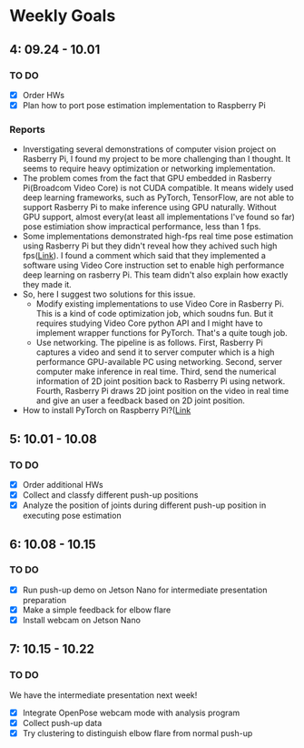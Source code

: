 # Weekly Goals

## 4: 09.24 - 10.01
### TO DO
- [X] Order HWs
- [X] Plan how to port pose estimation implementation to Raspberry Pi

### Reports
- Inverstigating several demonstrations of computer vision project on Rasberry Pi, I found my project to be more challenging than I thought. It seems to require heavy optimization or networking implementation.
- The problem comes from the fact that GPU embedded in Rasberry Pi(Broadcom Video Core) is not CUDA compatible. It means widely used deep learning frameworks, such as PyTorch, TensorFlow, are not able to support Rasberry Pi to make inference using GPU naturally.  Without GPU support, almost every(at least all implementations I've found so far) pose estimiation show impractical performance, less than 1 fps. 
- Some implementations demonstrated high-fps real time pose estimation using Rasberry Pi but they didn't reveal how they achived such high fps([Link](https://www.youtube.com/watch?v=L_kAUnAgkfg)). I found a comment which said that they implemented a software using Video Core instruction set to enable high performance deep learning on rasberry Pi. This team didn't also explain how exactly they made it.
- So, here I suggest two solutions for this issue. 
    - Modify existing implementations to use Video Core in Rasberry Pi. This is a kind of code optimization job, which soudns fun. But it requires studying Video Core python API and I might have to implement wrapper functions for PyTorch. That's a quite tough job.
    - Use networking. The pipeline is as follows. First, Rasberry Pi captures a video and send it to server computer which is a high performance GPU-available PC using networking. Second, server computer make inference in real time. Third, send the numerical information of 2D joint position back to Rasberry Pi using network. Fourth, Rasberry Pi draws 2D joint position on the video in real time and give an user a feedback based on 2D joint position.
- How to install PyTorch on Raspberry Pi?([Link](https://gist.github.com/fgolemo/b973a3fa1aaa67ac61c480ae8440e754)  

## 5: 10.01 - 10.08
### TO DO
- [X] Order additional HWs
- [X] Collect and classfy different push-up positions
- [X] Analyze the position of joints during different push-up position in executing pose estimation

## 6: 10.08 - 10.15
### TO DO
- [X] Run push-up demo on Jetson Nano for intermediate presentation preparation
- [X] Make a simple feedback for elbow flare
- [X] Install webcam on Jetson Nano

## 7: 10.15 - 10.22
### TO DO
We have the intermediate presentation next week!
- [X] Integrate OpenPose webcam mode with analysis program
- [X] Collect push-up data
- [X] Try clustering to distinguish elbow flare from normal push-up

